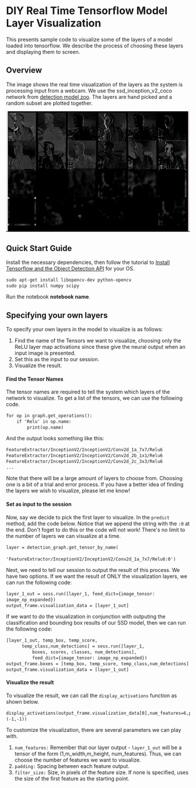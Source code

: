 # DIY Real Time Tensorflow Model Layer Visualization
This presents sample code to visualize some of the layers of a model loaded into tensorflow. We describe the process of choosing these layers and displaying them to screen.

## Overview
The image shows the real time visualization of the layers as the system is processing input from a webcam. We use the ssd_inception_v2_coco network from [detection model zoo](https://github.com/tensorflow/models/blob/master/research/object_detection/g3doc/detection_model_zoo.md). The layers are hand picked and a random subset are plotted together.

![Sample Image Output during visualization of the layers](https://github.com/omarabid59/Real-Time-Tensorflow-Model-Layer-Visualization/blob/master/visualization_output.png)

## Quick Start Guide
Install the necessary dependencies, then follow the tutorial to [Install Tensorflow and the Object Detection API](https://github.com/tensorflow/models/blob/master/research/object_detection/g3doc/installation.md) for your OS.
```
sudo apt-get install libopencv-dev python-opencv
sudo pip install numpy scipy
```

Run the notebook **notebook name**.

## Specifying your own layers
To specify your own layers in the model to visualize is as follows:
1. Find the name of the Tensors we want to visualize, choosing only the ReLU layer map activations since these give the neural output when an input image is presented.
2. Set this as the input to our session.
3. Visualize the result.

#### Find the Tensor Names
The tensor names are required to tell the system which layers of the network to visualize. To get a list of the tensors, we can use the following code.
```
for op in graph.get_operations():
    if 'Relu' in op.name:
        print(op.name)
```
And the output looks something like this:
```
FeatureExtractor/InceptionV2/InceptionV2/Conv2d_1a_7x7/Relu6
FeatureExtractor/InceptionV2/InceptionV2/Conv2d_2b_1x1/Relu6
FeatureExtractor/InceptionV2/InceptionV2/Conv2d_2c_3x3/Relu6
...
```
Note that there will be a large amount of layers to choose from. Choosing one is a bit of a trial and error process. If you have a better idea of finding the layers we wish to visualize, please let me know!

#### Set as input to the session
Now, say we decide to pick the first layer to visualize. In the ```predict``` method, add the code below. Notice that we append the string with the ```:0``` at the end. Don't foget to do this or the code will not work! There's no limit to the number of layers we can visualize at a time.
```
layer = detection_graph.get_tensor_by_name(
          'FeatureExtractor/InceptionV2/InceptionV2/Conv2d_1a_7x7/Relu6:0')
```
Next, we need to tell our session to output the result of this process. We have two options. If we want the result of ONLY the visualization layers, we can run the following code:
```    
layer_1_out = sess.run([layer_1, feed_dict={image_tensor: image_np_expanded})
output_frame.visualization_data = [layer_1_out]
```
If we want to do the visualization in conjunction with outputing the classification and bounding box results of our SSD model, then we can run the following code:
```    
[layer_1_out, temp_box, temp_score, 
      temp_class,num_detections] = sess.run([layer_1,
          boxes, scores, classes, num_detections],
          feed_dict={image_tensor: image_np_expanded})
output_frame.boxes = [temp_box, temp_score, temp_class,num_detections]
output_frame.visualization_data = [layer_1_out]
```

#### Visualize the result
To visualize the result, we can call the ```display_activations``` function as shown below.
```
display_activations(output_frame.visualization_data[0],num_features=6,padding=5,filter_size=(-1,-1))
```
To customize the visualization, there are several parameters we can play with.
1. ```num_features:``` Remember that our layer output - ```layer_1_out``` will be a tensor of the form (1,m_width,m_height, num_features). Thus, we can choose the number of features we want to visualize.
2. ```padding:``` Spacing between each feature output.
3. ```filter_size:``` Size, in pixels of the feature size. If none is specified, uses the size of the first feature as the starting point.



